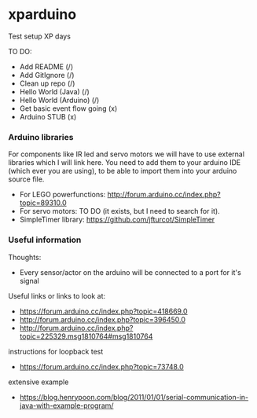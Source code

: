 # xparduino
Test setup XP days

TO DO:
 - Add README (/)
 - Add GitIgnore (/)
 - Clean up repo (/)
 - Hello World (Java) (/)
 - Hello World (Arduino) (/)
 - Get basic event flow going (x)
 - Arduino STUB (x)

<h3>Arduino libraries</h3>
For components like IR led and servo motors we will have to use external libraries which I will link here. You need to add them to your arduino IDE (which ever you are using), to be able to import them into your arduino source file. 
 
- For LEGO powerfunctions: http://forum.arduino.cc/index.php?topic=89310.0
- For servo motors: TO DO (it exists, but I need to search for it).
- SimpleTimer library: https://github.com/jfturcot/SimpleTimer

<h3>Useful information</h3>
    
Thoughts:
- Every sensor/actor on the arduino will be connected to a port for it's signal

Useful links or links to look at:
- https://forum.arduino.cc/index.php?topic=418669.0
- http://forum.arduino.cc/index.php?topic=396450.0
- http://forum.arduino.cc/index.php?topic=225329.msg1810764#msg1810764

instructions for loopback test
- https://forum.arduino.cc/index.php?topic=73748.0

extensive example
- https://blog.henrypoon.com/blog/2011/01/01/serial-communication-in-java-with-example-program/
